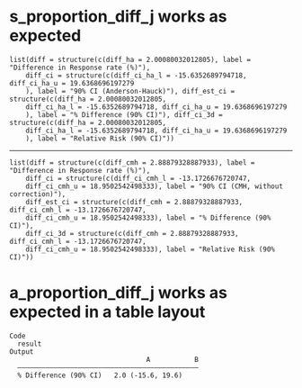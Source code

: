 # s_proportion_diff_j works as expected

    list(diff = structure(c(diff_ha = 2.00080032012805), label = "Difference in Response rate (%)"), 
        diff_ci = structure(c(diff_ci_ha_l = -15.6352689794718, diff_ci_ha_u = 19.6368696197279
        ), label = "90% CI (Anderson-Hauck)"), diff_est_ci = structure(c(diff_ha = 2.00080032012805, 
        diff_ci_ha_l = -15.6352689794718, diff_ci_ha_u = 19.6368696197279
        ), label = "% Difference (90% CI)"), diff_ci_3d = structure(c(diff_ha = 2.00080032012805, 
        diff_ci_ha_l = -15.6352689794718, diff_ci_ha_u = 19.6368696197279
        ), label = "Relative Risk (90% CI)"))

---

    list(diff = structure(c(diff_cmh = 2.88879328887933), label = "Difference in Response rate (%)"), 
        diff_ci = structure(c(diff_ci_cmh_l = -13.1726676720747, 
        diff_ci_cmh_u = 18.9502542498333), label = "90% CI (CMH, without correction)"), 
        diff_est_ci = structure(c(diff_cmh = 2.88879328887933, diff_ci_cmh_l = -13.1726676720747, 
        diff_ci_cmh_u = 18.9502542498333), label = "% Difference (90% CI)"), 
        diff_ci_3d = structure(c(diff_cmh = 2.88879328887933, diff_ci_cmh_l = -13.1726676720747, 
        diff_ci_cmh_u = 18.9502542498333), label = "Relative Risk (90% CI)"))

# a_proportion_diff_j works as expected in a table layout

    Code
      result
    Output
                                      A           B
      —————————————————————————————————————————————
      % Difference (90% CI)   2.0 (-15.6, 19.6)    

